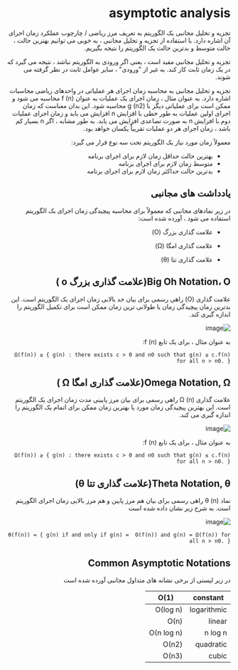 <div dir="rtl">
<h1>asymptotic analysis</h1>


تجزیه و تحلیل مجانبی یک الگوریتم به تعریف مرز 
ریاضی / چارچوب عملکرد زمان اجرای آن اشاره دارد. با استفاده از تجزیه و تحلیل مجانبی ، به خوبی می توانیم بهترین حالت ، حالت متوسط ​​و بدترین حالت یک الگوریتم را نتیجه بگیریم.

تجزیه و تحلیل مجانبی مقید است ، یعنی اگر ورودی به الگوریتم نباشد ، نتیجه می گیرد که در یک زمان ثابت کار کند. به غیر از "ورودی" ، سایر عوامل ثابت در نظر گرفته می شوند.

تجزیه و تحلیل مجانبی به محاسبه زمان اجرای هر عملیاتی در واحدهای ریاضی محاسبات اشاره دارد. به عنوان مثال ، زمان اجرای یک عملیات به عنوان f (n) محاسبه می شود و ممکن است برای عملیاتی دیگر با g (n2) محاسبه شود. این بدان معناست که زمان اجرای اولین عملیات به طور خطی با افزایش n افزایش می یابد و زمان اجرای عملیات دوم با افزایش n به صورت تصاعدی افزایش می یابد. به طور مشابه ، اگر n بسیار کم باشد ، زمان اجرای هر دو عملیات تقریباً یکسان خواهد بود.

معمولاً زمان مورد نیاز یک الگوریتم تحت سه نوع قرار می گیرد:
- بهترین حالت حداقل زمان لازم برای اجرای برنامه 
- متوسط زمان لازم برای اجرای برنامه
- بدترین حالت  حداکثر زمان لازم برای اجرای برنامه


<h2>یادداشت های مجانبی</h2>
در زیر نمادهای مجانبی که معمولاً برای محاسبه پیچیدگی زمان اجرای یک الگوریتم استفاده می شود ، آورده شده است: <br>

-  علامت گذاری بزرگ (O)

- علامت گذاری امگا (Ω)

-  علامت گذاری تتا (θ)

<h2>Big Oh Notation، Ο(علامت گذاری بزرگ o )</h2>

علامت گذاری (Ο) راهی رسمی برای بیان حد بالایی زمان اجرای یک الگوریتم است. این بدترین زمان پیچیدگی زمان یا طولانی ترین زمان ممکن است برای تکمیل الگوریتم را اندازه گیری کند. 


![image](https://www.tutorialspoint.com/data_structures_algorithms/images/big_o_notation.jpg)

به عنوان مثال ، برای یک تابع f (n):
```
Ω(f(n)) ≥ { g(n) : there exists c > 0 and n0 such that g(n) ≤ c.f(n) for all n > n0. }
```
<h2>Omega Notation, Ω(علامت گذاری امگا Ω )</h2>
علامت گذاری Ω (n) راهی رسمی برای بیان مرز پایینی مدت زمان اجرای یک الگوریتم است. این بهترین پیچیدگی زمان مورد یا بهترین زمان ممکن برای اتمام یک الگوریتم را اندازه گیری می کند.

![image](https://www.tutorialspoint.com/data_structures_algorithms/images/omega_notation.jpg)

به عنوان مثال ، برای یک تابع f (n):
```
Ω(f(n)) ≥ { g(n) : there exists c > 0 and n0 such that g(n) ≤ c.f(n) for all n > n0. }
```

<h2>Theta Notation, θ(علامت گذاری تتا θ)</h2>
نماد θ (n) راهی رسمی برای بیان هم مرز پایین و هم مرز بالایی زمان اجرای الگوریتم است. به شرح زیر نشان داده شده است

![image](https://www.tutorialspoint.com/data_structures_algorithms/images/theta_notation.jpg)

```
θ(f(n)) = { g(n) if and only if g(n) =  Ο(f(n)) and g(n) = Ω(f(n)) for all n > n0. }
```

<h2>Common Asymptotic Notations</h2>
در زیر لیستی از برخی نشانه های متداول مجانبی آورده شده است

| constant | O(1) |
| --- | --- |
| logarithmic | Ο(log n) |
| linear | Ο(n) |
| n log n | Ο(n log n)|
| quadratic | Ο(n2) |
| cubic | Ο(n3) |
